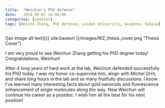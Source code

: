 ```yaml
---
title:  "Weichun's PhD defense"
date:   2018-08-07 18:00:00
categories: [updates]
tags: [Weichn Zhang, PhD defense, Leiden University, Academic Gebouw]
---
```


![an image alt text]({{ site.baseurl }}/images/WZ_thesis_cover.png "Thesis Cover")

I am very proud to see Weichun Zhang getting his PhD degree today! Congratulations, Weichun! 
 
After 4 long years of hard work at the lab, Weichun defended successfully his PhD today. I was my honor co-supervise him, alogn with Michel Orrit, and share long hours in the lab and so many fruitfully discussions. I know I've learned many interesting facts about gold nanorods and fluorescence enhancement of single molecules along the way. Now Weichun will continue his career as a postdoc. I wish him all the best for his next position!




